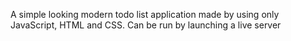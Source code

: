 A simple looking modern todo list application made by using only JavaScript, HTML and CSS. Can be run by launching a live server
